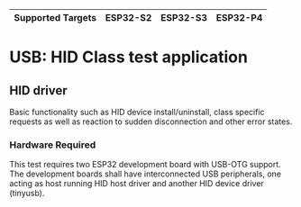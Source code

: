 | Supported Targets | ESP32-S2 | ESP32-S3 | ESP32-P4 |
| ----------------- | -------- | -------- | -------- |

# USB: HID Class test application

## HID driver

Basic functionality such as HID device install/uninstall, class specific requests as well as reaction to sudden disconnection and other error states.

### Hardware Required

This test requires two ESP32 development board with USB-OTG support. The development boards shall have interconnected USB peripherals,
one acting as host running HID host driver and another HID device driver (tinyusb).